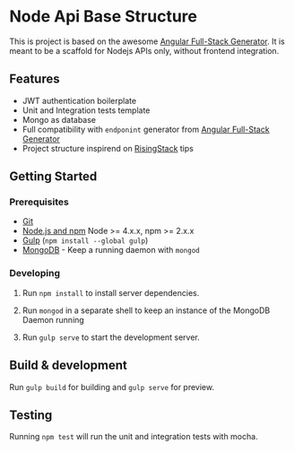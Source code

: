 # Node Api Base Structure

This is project is based on the awesome [Angular Full-Stack Generator](https://github.com/DaftMonk/generator-angular-fullstack).
It is meant to be a scaffold for Nodejs APIs only, without frontend integration.

## Features

* JWT authentication boilerplate
* Unit and Integration tests template
* Mongo as database
* Full compatibility with `endponint` generator from [Angular Full-Stack Generator](https://github.com/DaftMonk/generator-angular-fullstack)
* Project structure inspirend on [RisingStack](https://blog.risingstack.com/node-hero-node-js-project-structure-tutorial/) tips


## Getting Started

### Prerequisites

- [Git](https://git-scm.com/)
- [Node.js and npm](nodejs.org) Node >= 4.x.x, npm >= 2.x.x
- [Gulp](http://gulpjs.com/) (`npm install --global gulp`)
- [MongoDB](https://www.mongodb.org/) - Keep a running daemon with `mongod`

### Developing

1. Run `npm install` to install server dependencies.

2. Run `mongod` in a separate shell to keep an instance of the MongoDB Daemon running

3. Run `gulp serve` to start the development server.

## Build & development

Run `gulp build` for building and `gulp serve` for preview.

## Testing

Running `npm test` will run the unit and integration tests with mocha.
